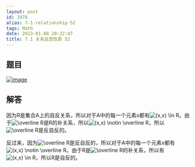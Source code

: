 ```yaml
---
layout: post
id: 1978
alias: 7-1-relationship-52
tags: Math
date: 2013-01-08 20:32:47
title: 7.1 关系及其性质 52
---
```


## 题目

[![image](http://freewind.me/wp-content/uploads/2013/01/image_thumb161.png "image")](http://freewind.me/wp-content/uploads/2013/01/image159.png)

## 解答

因为R是集合A上的自反关系，所以对于A中的每一个元素x都有![(x,x) \in R](http://chart.apis.google.com/chart?cht=tx&chs=1x0&chf=bg,s,FFFFFF00&chco=000000&chl=%28x%2Cx%29%20%5Cin%20R)。由于![\overline R ](http://chart.apis.google.com/chart?cht=tx&chs=1x0&chf=bg,s,FFFFFF00&chco=000000&chl=%5Coverline%20R%20)是R的补关系，所以![(x,x) \notin \overline R ](http://chart.apis.google.com/chart?cht=tx&chs=1x0&chf=bg,s,FFFFFF00&chco=000000&chl=%28x%2Cx%29%20%5Cnotin%20%5Coverline%20R%20)，所以![\overline R ](http://chart.apis.google.com/chart?cht=tx&chs=1x0&chf=bg,s,FFFFFF00&chco=000000&chl=%5Coverline%20R%20)是反自反的。

反过来，因为![\overline R ](http://chart.apis.google.com/chart?cht=tx&chs=1x0&chf=bg,s,FFFFFF00&chco=000000&chl=%5Coverline%20R%20)是反自反的，所以对于A中的每一个元素x都有![(x,x) \notin \overline R ](http://chart.apis.google.com/chart?cht=tx&chs=1x0&chf=bg,s,FFFFFF00&chco=000000&chl=%28x%2Cx%29%20%5Cnotin%20%5Coverline%20R%20)。由于R是![\overline R ](http://chart.apis.google.com/chart?cht=tx&chs=1x0&chf=bg,s,FFFFFF00&chco=000000&chl=%5Coverline%20R%20)的补关系，所以有![(x,x) \in R](http://chart.apis.google.com/chart?cht=tx&chs=1x0&chf=bg,s,FFFFFF00&chco=000000&chl=%28x%2Cx%29%20%5Cin%20R)，所以R是自反的。
